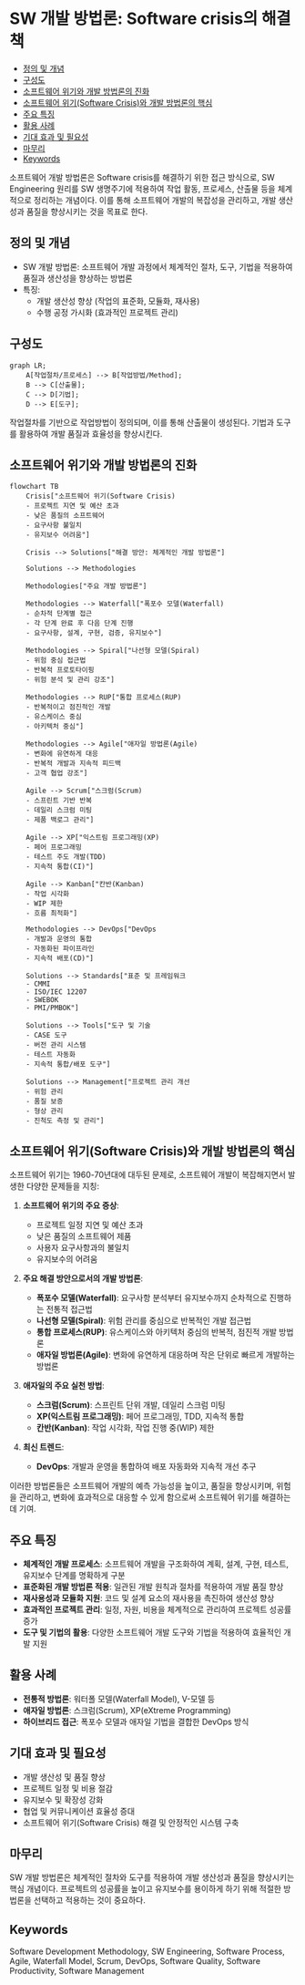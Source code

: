 # SW 개발 방법론: Software crisis의 해결책

<!-- mtoc-start -->

- [정의 및 개념](#정의-및-개념)
- [구성도](#구성도)
- [소프트웨어 위기와 개발 방법론의 진화](#소프트웨어-위기와-개발-방법론의-진화)
- [소프트웨어 위기(Software Crisis)와 개발 방법론의 핵심](#소프트웨어-위기software-crisis와-개발-방법론의-핵심)
- [주요 특징](#주요-특징)
- [활용 사례](#활용-사례)
- [기대 효과 및 필요성](#기대-효과-및-필요성)
- [마무리](#마무리)
- [Keywords](#keywords)

<!-- mtoc-end -->

소프트웨어 개발 방법론은 Software crisis를 해결하기 위한 접근 방식으로, SW Engineering 원리를 SW 생명주기에 적용하여 작업 활동, 프로세스, 산출물 등을 체계적으로 정리하는 개념이다. 이를 통해 소프트웨어 개발의 복잡성을 관리하고, 개발 생산성과 품질을 향상시키는 것을 목표로 한다.

## 정의 및 개념

- SW 개발 방법론: 소프트웨어 개발 과정에서 체계적인 절차, 도구, 기법을 적용하여 품질과 생산성을 향상하는 방법론
- 특징:
  - 개발 생산성 향상 (작업의 표준화, 모듈화, 재사용)
  - 수행 공정 가시화 (효과적인 프로젝트 관리)

## 구성도

```mermaid
graph LR;
    A[작업절차/프로세스] --> B[작업방법/Method];
    B --> C[산출물];
    C --> D[기법];
    D --> E[도구];
```

작업절차를 기반으로 작업방법이 정의되며, 이를 통해 산출물이 생성된다. 기법과 도구를 활용하여 개발 품질과 효율성을 향상시킨다.

## 소프트웨어 위기와 개발 방법론의 진화

```mermaid
flowchart TB
    Crisis["소프트웨어 위기(Software Crisis)
    - 프로젝트 지연 및 예산 초과
    - 낮은 품질의 소프트웨어
    - 요구사항 불일치
    - 유지보수 어려움"]

    Crisis --> Solutions["해결 방안: 체계적인 개발 방법론"]

    Solutions --> Methodologies

    Methodologies["주요 개발 방법론"]

    Methodologies --> Waterfall["폭포수 모델(Waterfall)
    - 순차적 단계별 접근
    - 각 단계 완료 후 다음 단계 진행
    - 요구사항, 설계, 구현, 검증, 유지보수"]

    Methodologies --> Spiral["나선형 모델(Spiral)
    - 위험 중심 접근법
    - 반복적 프로토타이핑
    - 위험 분석 및 관리 강조"]

    Methodologies --> RUP["통합 프로세스(RUP)
    - 반복적이고 점진적인 개발
    - 유스케이스 중심
    - 아키텍처 중심"]

    Methodologies --> Agile["애자일 방법론(Agile)
    - 변화에 유연하게 대응
    - 반복적 개발과 지속적 피드백
    - 고객 협업 강조"]

    Agile --> Scrum["스크럼(Scrum)
    - 스프린트 기반 반복
    - 데일리 스크럼 미팅
    - 제품 백로그 관리"]

    Agile --> XP["익스트림 프로그래밍(XP)
    - 페어 프로그래밍
    - 테스트 주도 개발(TDD)
    - 지속적 통합(CI)"]

    Agile --> Kanban["칸반(Kanban)
    - 작업 시각화
    - WIP 제한
    - 흐름 최적화"]

    Methodologies --> DevOps["DevOps
    - 개발과 운영의 통합
    - 자동화된 파이프라인
    - 지속적 배포(CD)"]

    Solutions --> Standards["표준 및 프레임워크
    - CMMI
    - ISO/IEC 12207
    - SWEBOK
    - PMI/PMBOK"]

    Solutions --> Tools["도구 및 기술
    - CASE 도구
    - 버전 관리 시스템
    - 테스트 자동화
    - 지속적 통합/배포 도구"]

    Solutions --> Management["프로젝트 관리 개선
    - 위험 관리
    - 품질 보증
    - 형상 관리
    - 진척도 측정 및 관리"]
```

## 소프트웨어 위기(Software Crisis)와 개발 방법론의 핵심

소프트웨어 위기는 1960-70년대에 대두된 문제로, 소프트웨어 개발이 복잡해지면서 발생한 다양한 문제들을 지칭:

1. **소프트웨어 위기의 주요 증상**:

   - 프로젝트 일정 지연 및 예산 초과
   - 낮은 품질의 소프트웨어 제품
   - 사용자 요구사항과의 불일치
   - 유지보수의 어려움

2. **주요 해결 방안으로서의 개발 방법론**:

   - **폭포수 모델(Waterfall)**: 요구사항 분석부터 유지보수까지 순차적으로 진행하는 전통적 접근법
   - **나선형 모델(Spiral)**: 위험 관리를 중심으로 반복적인 개발 접근법
   - **통합 프로세스(RUP)**: 유스케이스와 아키텍처 중심의 반복적, 점진적 개발 방법론
   - **애자일 방법론(Agile)**: 변화에 유연하게 대응하며 작은 단위로 빠르게 개발하는 방법론

3. **애자일의 주요 실천 방법**:

   - **스크럼(Scrum)**: 스프린트 단위 개발, 데일리 스크럼 미팅
   - **XP(익스트림 프로그래밍)**: 페어 프로그래밍, TDD, 지속적 통합
   - **칸반(Kanban)**: 작업 시각화, 작업 진행 중(WIP) 제한

4. **최신 트렌드**:
   - **DevOps**: 개발과 운영을 통합하여 배포 자동화와 지속적 개선 추구

이러한 방법론들은 소프트웨어 개발의 예측 가능성을 높이고, 품질을 향상시키며, 위험을 관리하고, 변화에 효과적으로 대응할 수 있게 함으로써 소프트웨어 위기를 해결하는 데 기여.

## 주요 특징

- **체계적인 개발 프로세스**: 소프트웨어 개발을 구조화하여 계획, 설계, 구현, 테스트, 유지보수 단계를 명확하게 구분
- **표준화된 개발 방법론 적용**: 일관된 개발 원칙과 절차를 적용하여 개발 품질 향상
- **재사용성과 모듈화 지원**: 코드 및 설계 요소의 재사용을 촉진하여 생산성 향상
- **효과적인 프로젝트 관리**: 일정, 자원, 비용을 체계적으로 관리하여 프로젝트 성공률 증가
- **도구 및 기법의 활용**: 다양한 소프트웨어 개발 도구와 기법을 적용하여 효율적인 개발 지원

## 활용 사례

- **전통적 방법론**: 워터폴 모델(Waterfall Model), V-모델 등
- **애자일 방법론**: 스크럼(Scrum), XP(eXtreme Programming)
- **하이브리드 접근**: 폭포수 모델과 애자일 기법을 결합한 DevOps 방식

## 기대 효과 및 필요성

- 개발 생산성 및 품질 향상
- 프로젝트 일정 및 비용 절감
- 유지보수 및 확장성 강화
- 협업 및 커뮤니케이션 효율성 증대
- 소프트웨어 위기(Software Crisis) 해결 및 안정적인 시스템 구축

## 마무리

SW 개발 방법론은 체계적인 절차와 도구를 적용하여 개발 생산성과 품질을 향상시키는 핵심 개념이다. 프로젝트의 성공률을 높이고 유지보수를 용이하게 하기 위해 적절한 방법론을 선택하고 적용하는 것이 중요하다.

## Keywords

Software Development Methodology, SW Engineering, Software Process, Agile, Waterfall Model, Scrum, DevOps, Software Quality, Software Productivity, Software Management
